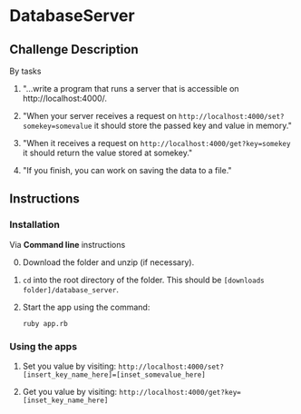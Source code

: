 # DatabaseServer

## Challenge Description  
By tasks

1. "...write a program that runs a server that is accessible on http://localhost:4000/.

2. "When your server receives a request on `http://localhost:4000/set?somekey=somevalue` it should store the passed key and value in memory."

3. "When it receives a request on `http://localhost:4000/get?key=somekey` it should return the value stored at somekey."

4. "If you finish, you can work on saving the data to a file."


## Instructions

### Installation
Via **Command line** instructions

0. Download the folder and unzip (if necessary).

1. `cd` into the root directory of the folder. This should be `[downloads folder]/database_server`.

2. Start the app using the command:
   ```
   ruby app.rb
   ```

### Using the apps

1. Set you value by visiting: `http://localhost:4000/set?[insert_key_name_here]=[inset_somevalue_here]`


2. Get you value by visiting: `http://localhost:4000/get?key=[inset_key_name_here]`
